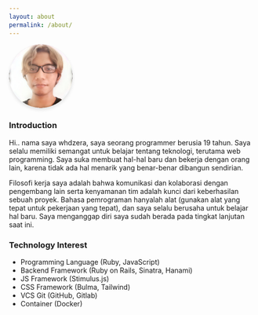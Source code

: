 ```yaml
---
layout: about
permalink: /about/
---
```


<img src="/app/assets/images/my.png" alt="whdzera" width="130" height="130" style="border-radius: 50%; box-shadow: 0 4px 6px rgba(0,0,0,0.1); object-fit: cover;" />


### Introduction

Hi.. nama saya whdzera, saya seorang programmer berusia 19 tahun. Saya selalu memiliki semangat untuk belajar tentang teknologi, terutama web programming. Saya suka membuat hal-hal baru dan bekerja dengan orang lain, karena tidak ada hal menarik yang benar-benar dibangun sendirian.

Filosofi kerja saya adalah bahwa komunikasi dan kolaborasi dengan pengembang lain serta kenyamanan tim adalah kunci dari keberhasilan sebuah proyek. Bahasa pemrograman hanyalah alat (gunakan alat yang tepat untuk pekerjaan yang tepat), dan saya selalu berusaha untuk belajar hal baru. Saya menganggap diri saya sudah berada pada tingkat lanjutan saat ini.

### Technology Interest

- Programming Language (Ruby, JavaScript)
- Backend Framework (Ruby on Rails, Sinatra, Hanami)
- JS Framework (Stimulus.js)
- CSS Framework (Bulma, Tailwind)
- VCS Git (GitHub, Gitlab)
- Container (Docker)
